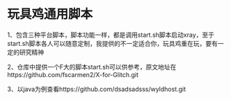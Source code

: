 # 玩具鸡通用脚本


1、包含三种平台脚本，脚本功能一样，都是调用start.sh脚本启动xray，至于start.sh脚本各人可以随意定制，我提供的不一定适合你，玩具鸡重在玩，要有一定的研究精神

2、仓库中提供一个F大的脚本start.sh可以供参考，原文地址在https://github.com/fscarmen2/X-for-Glitch.git

3、以java为例查看https://github.com/dsadsadsss/wyldhost.git
